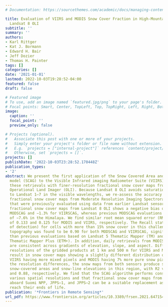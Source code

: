 ```yaml
---
# Documentation: https://sourcethemes.com/academic/docs/managing-content/

title: Evaluation of VIIRS and MODIS Snow Cover Fraction in High-Mountain Asia Using
  Landsat 8 OLI
subtitle: ''
summary: ''
authors:
- Karl Rittger
- Kat J. Bormann
- Edward H. Bair
- Jeff Dozier
- Thomas H. Painter
tags: []
categories: []
date: '2021-01-01'
lastmod: 2022-10-03T19:28:52-04:00
featured: false
draft: false

# Featured image
# To use, add an image named `featured.jpg/png` to your page's folder.
# Focal points: Smart, Center, TopLeft, Top, TopRight, Left, Right, BottomLeft, Bottom, BottomRight.
image:
  caption: ''
  focal_point: ''
  preview_only: false

# Projects (optional).
#   Associate this post with one or more of your projects.
#   Simply enter your project's folder or file name without extension.
#   E.g. `projects = ["internal-project"]` references `content/project/deep-learning/index.md`.
#   Otherwise, set `projects = []`.
projects: []
publishDate: '2022-10-03T23:28:52.170448Z'
publication_types:
- '2'
abstract: We present the first application of the Snow Covered Area and Grain size
  model (SCAG) to the Visible Infrared imaging Radiometer Suite (VIIRS) and assess
  these retrievals with finer‐resolution fractional snow cover maps from Landsat 8
  Operational Land Imager (OLI). Because Landsat 8 OLI avoids saturation issues common
  to Landsat 1–7 in the visible wavelengths, we re-assess the accuracy of the SCAG
  fractional snow cover maps from Moderate Resolution Imaging Spectroradiometer (MODIS)
  that were previously evaluated using data from earlier Landsat sensors. Use of the
  fractional snow cover maps from Landsat 8 OLI shows a negative bias of −0.5% for
  MODSCAG and −1.3% for VIIRSCAG, whereas previous MODSCAG evaluations found a bias
  of −7.6% in the Himalaya. We find similar root mean squared error (RMSE) values
  of 0.133 and 0.125 for MODIS and VIIRS, respectively. The Recall statistic (probability
  of detection) for cells with more than 15% snow cover in this challenging steep
  topography was found to be 0.90 for both MODSCAG and VIIRSCAG, significantly higher
  than previous evaluations based on Landsat 5 Thematic Mapper (TM) and 7 Enhanced
  Thematic Mapper Plus (ETM+). In addition, daily retrievals from MODIS and VIIRS
  are consistent across gradients of elevation, slope, and aspect. Different native
  resolutions of the gridded products at 1 km and 500 m for VIIRS and MODIS, respectively,
  result in snow cover maps showing a slightly different distribution of values with
  VIIRS having more mixed pixels and MODIS having 7% more pure snow pixels. Despite
  the resolution differences, the snow maps from both sensors produce similar total
  snow-covered areas and snow-line elevations in this region, with R2 values of 0.98
  and 0.88, respectively. We find that the SCAG algorithm performs consistently across
  various spatial resolutions and that fractional snow cover maps from the VIIRS instruments
  aboard Suomi NPP, JPPS–1, and JPPS–2 can be a suitable replacement as MODIS sensors
  reach their ends of life.
publication: '*Frontiers in Remote Sensing*'
url_pdf: https://www.frontiersin.org/articles/10.3389/frsen.2021.647154
---
```

